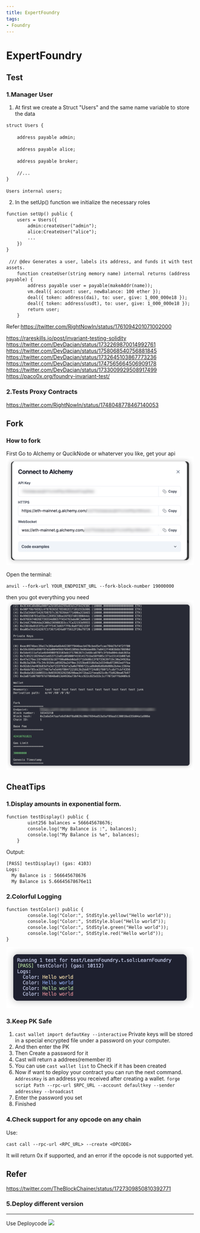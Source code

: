 ```yaml
---
title: ExpertFoundry
tags:
- Foundry
---
```


# ExpertFoundry


## Test

### 1.Manager User

1. At first we create a Struct "Users" and the same name variable to store the data
```solidity
struct Users {

    address payable admin;

    address payable alice;

    address payable broker;

    //...
}

Users internal users;

```

2. In the setUp() function we initialize the necessary roles

```solidity
function setUp() public {
    users = Users({
        admin:createUser("admin");
        alice:CreateUser("alice");
        ...
    })
}

 /// @dev Generates a user, labels its address, and funds it with test assets.
    function createUser(string memory name) internal returns (address payable) {
        address payable user = payable(makeAddr(name));
        vm.deal({ account: user, newBalance: 100 ether });
        deal({ token: address(dai), to: user, give: 1_000_000e18 });
        deal({ token: address(usdt), to: user, give: 1_000_000e18 });
        return user;
    }
```
Refer:https://twitter.com/RightNowIn/status/1761094201071002000

https://rareskills.io/post/invariant-testing-solidity
https://twitter.com/DevDacian/status/1732269870014992761
https://twitter.com/DevDacian/status/1758068540756881845
https://twitter.com/DevDacian/status/1732645103867773236
https://twitter.com/DevDacian/status/1747565664506909178
https://twitter.com/DevDacian/status/1733009929508917499
https://paco0x.org/foundry-invariant-test/

### 2.Tests Proxy Contracts
https://twitter.com/RightNowIn/status/1748048778467140053
## Fork

### How to fork
First Go to Alchemy or QucikNode or whaterver you like, get your api
![](https://raw.githubusercontent.com/kkontheway/IMG/main/iShot_2024-04-10_15.37.07.png)

Open the terminal:
```
anvil --fork-url YOUR_ENDPOINT_URL --fork-block-number 19000000
```
then you got everything you need
![](https://raw.githubusercontent.com/kkontheway/IMG/main/iShot_2024-04-10_15.40.13.png)

## CheatTips

### 1.Display amounts in exponential form.
```solidity
function testDisplay() public {
        uint256 balances = 566645678676;
        console.log("My Balance is :", balances);
        console.log("My Balance is %e", balances);
    }
```
Output:
```solidity
[PASS] testDisplay() (gas: 4103)
Logs:
  My Balance is : 566645678676
  My Balance is 5.66645678676e11
```
### 2.Colorful Logging

```solidity
function testColor() public {
        console.log("Color:", StdStyle.yellow("Hello world"));
        console.log("Color:", StdStyle.blue("Hello world"));
        console.log("Color:", StdStyle.green("Hello world"));
        console.log("Color:", StdStyle.red("Hello world"));
}
```
![](https://raw.githubusercontent.com/kkontheway/IMG/main/20240407095148.png)

### 3.Keep PK Safe

1. `cast wallet import defautKey --interactive` Private keys will be stored in a special encrypted file under a password on your computer. 
2. And then enter the PK
3. Then Create a password for it
4. Cast will return a addrees(remember it)
5. You can use `cast wallet list` to Check if it has been created
6. Now if want to deploy your contract you can run the next command. `AddressKey` is an address you received after creating a wallet. `forge script Path --rpc-url $RPC_URL --account defaultkey --sender addresskey --broadcast`
7. Enter the password you set
8. Finished

### 4.Check support for any opcode on any chain
Use:
```
cast call --rpc-url <RPC_URL> --create <OPCODE>
```
It will return 0x if supported, and an error if the opcode is not supported yet.
## Refer
https://twitter.com/TheBlockChainer/status/1727309850810392771

### 5.Deploy different version
---
Use Deploycode
![](https://pbs.twimg.com/media/F5V11FcXoAAwvB3?format=jpg&name=medium)